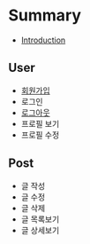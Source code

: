 # Summary

* [Introduction](README.md)

## User

* [회원가입](user/d68c-c6d0-ac00-c785.md)
* 로그인
* [로그아웃](user/b85c-adf8-c544-c6c3.md)
* 프로필 보기
* 프로필 수정

## Post

* 글 작성
* 글 수정
* 글 삭제
* 글 목록보기
* 글 상세보기



